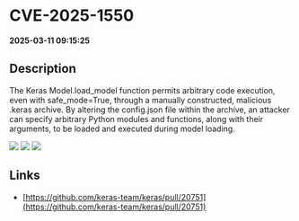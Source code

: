 # CVE-2025-1550

**2025-03-11 09:15:25**

## Description
The Keras Model.load_model function permits arbitrary code execution, even with safe_mode=True, through a manually constructed, malicious .keras archive. By altering the config.json file within the archive, an attacker can specify arbitrary Python modules and functions, along with their arguments, to be loaded and executed during model loading.

![](https://img.shields.io/static/v1?label=Score&message=7.3&color=red)
![](https://img.shields.io/static/v1?label=Severity&message=HIGH&color=red)
![](https://img.shields.io/static/v1?label=CWE&message=RCE&color=green)

## Links
- [https://github.com/keras-team/keras/pull/20751](https://github.com/keras-team/keras/pull/20751)
